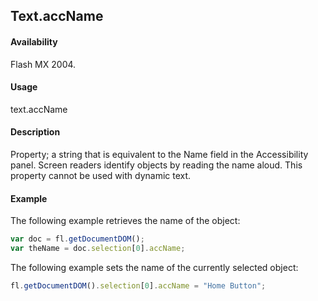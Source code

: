 ## Text.accName

#### Availability

Flash MX 2004.

#### Usage

text.accName

#### Description

Property; a string that is equivalent to the Name field in the Accessibility panel. Screen readers identify objects by reading the name aloud. This property cannot be used with dynamic text.

#### Example

The following example retrieves the name of the object:

````javascript
var doc = fl.getDocumentDOM();
var theName = doc.selection[0].accName; 
````
The following example sets the name of the currently selected object:

````javascript
fl.getDocumentDOM().selection[0].accName = "Home Button";
````